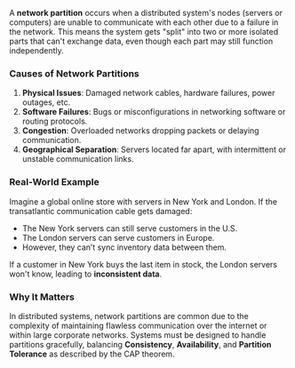 A **network partition** occurs when a distributed system's nodes (servers or computers) are unable to communicate with each other due to a failure in the network. This means the system gets "split" into two or more isolated parts that can't exchange data, even though each part may still function independently.

### Causes of Network Partitions

1. **Physical Issues**: Damaged network cables, hardware failures, power outages, etc.
2. **Software Failures**: Bugs or misconfigurations in networking software or routing protocols.
3. **Congestion**: Overloaded networks dropping packets or delaying communication.
4. **Geographical Separation**: Servers located far apart, with intermittent or unstable communication links.

### Real-World Example

Imagine a global online store with servers in New York and London. If the transatlantic communication cable gets damaged:

- The New York servers can still serve customers in the U.S.
- The London servers can serve customers in Europe.
- However, they can’t sync inventory data between them.

If a customer in New York buys the last item in stock, the London servers won't know, leading to **inconsistent data**.

### Why It Matters

In distributed systems, network partitions are common due to the complexity of maintaining flawless communication over the internet or within large corporate networks. Systems must be designed to handle partitions gracefully, balancing **Consistency**, **Availability**, and **Partition Tolerance** as described by the CAP theorem.